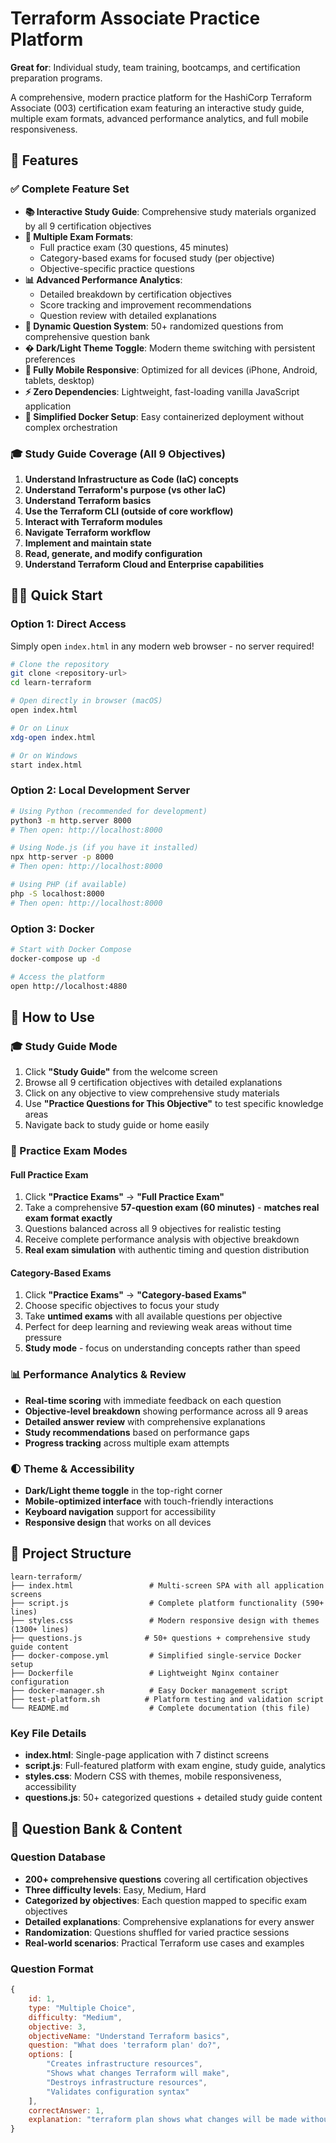 # Terraform Associate Practice Platform
**Great for**: Individual study, team training, bootcamps, and certification preparation programs.

A comprehensive, modern practice platform for the HashiCorp Terraform Associate (003) certification exam featuring an interactive study guide, multiple exam formats, advanced performance analytics, and full mobile responsiveness.

## 🚀 Features

### ✅ Complete Feature Set

- **📚 Interactive Study Guide**: Comprehensive study materials organized by all 9 certification objectives
- **🎯 Multiple Exam Formats**:
  - Full practice exam (30 questions, 45 minutes)
  - Category-based exams for focused study (per objective)
  - Objective-specific practice questions
- **📊 Advanced Performance Analytics**:
  - Detailed breakdown by certification objectives
  - Score tracking and improvement recommendations
  - Question review with detailed explanations
- **🔄 Dynamic Question System**: 50+ randomized questions from comprehensive question bank
- **� Dark/Light Theme Toggle**: Modern theme switching with persistent preferences
- **📱 Fully Mobile Responsive**: Optimized for all devices (iPhone, Android, tablets, desktop)
- **⚡ Zero Dependencies**: Lightweight, fast-loading vanilla JavaScript application
- **🐳 Simplified Docker Setup**: Easy containerized deployment without complex orchestration

### 🎓 Study Guide Coverage (All 9 Objectives)

1. **Understand Infrastructure as Code (IaC) concepts**
2. **Understand Terraform's purpose (vs other IaC)**
3. **Understand Terraform basics**
4. **Use the Terraform CLI (outside of core workflow)**
5. **Interact with Terraform modules**
6. **Navigate Terraform workflow**
7. **Implement and maintain state**
8. **Read, generate, and modify configuration**
9. **Understand Terraform Cloud and Enterprise capabilities**

## 🏃‍♂️ Quick Start

### Option 1: Direct Access
Simply open `index.html` in any modern web browser - no server required!

```bash
# Clone the repository
git clone <repository-url>
cd learn-terraform

# Open directly in browser (macOS)
open index.html

# Or on Linux
xdg-open index.html

# Or on Windows
start index.html
```

### Option 2: Local Development Server

```bash
# Using Python (recommended for development)
python3 -m http.server 8000
# Then open: http://localhost:8000

# Using Node.js (if you have it installed)
npx http-server -p 8000
# Then open: http://localhost:8000

# Using PHP (if available)
php -S localhost:8000
# Then open: http://localhost:8000
```

### Option 3: Docker

```bash
# Start with Docker Compose
docker-compose up -d

# Access the platform
open http://localhost:4880
```

## 📖 How to Use

### 🎓 Study Guide Mode
1. Click **"Study Guide"** from the welcome screen
2. Browse all 9 certification objectives with detailed explanations
3. Click on any objective to view comprehensive study materials
4. Use **"Practice Questions for This Objective"** to test specific knowledge areas
5. Navigate back to study guide or home easily

### 🎯 Practice Exam Modes

#### Full Practice Exam
1. Click **"Practice Exams"** → **"Full Practice Exam"**
2. Take a comprehensive **57-question exam (60 minutes)** - **matches real exam format exactly**
3. Questions balanced across all 9 objectives for realistic testing
4. Receive complete performance analysis with objective breakdown
5. **Real exam simulation** with authentic timing and question distribution

#### Category-Based Exams
1. Click **"Practice Exams"** → **"Category-based Exams"**
2. Choose specific objectives to focus your study
3. Take **untimed exams** with all available questions per objective
4. Perfect for deep learning and reviewing weak areas without time pressure
5. **Study mode** - focus on understanding concepts rather than speed

### 📊 Performance Analytics & Review
- **Real-time scoring** with immediate feedback on each question
- **Objective-level breakdown** showing performance across all 9 areas
- **Detailed answer review** with comprehensive explanations
- **Study recommendations** based on performance gaps
- **Progress tracking** across multiple exam attempts

### 🌓 Theme & Accessibility
- **Dark/Light theme toggle** in the top-right corner
- **Mobile-optimized interface** with touch-friendly interactions
- **Keyboard navigation** support for accessibility
- **Responsive design** that works on all devices

## 📁 Project Structure

```
learn-terraform/
├── index.html                 # Multi-screen SPA with all application screens
├── script.js                  # Complete platform functionality (590+ lines)
├── styles.css                 # Modern responsive design with themes (1300+ lines)
├── questions.js              # 50+ questions + comprehensive study guide content
├── docker-compose.yml         # Simplified single-service Docker setup
├── Dockerfile                 # Lightweight Nginx container configuration
├── docker-manager.sh          # Easy Docker management script
├── test-platform.sh          # Platform testing and validation script
└── README.md                  # Complete documentation (this file)
```

### Key File Details
- **index.html**: Single-page application with 7 distinct screens
- **script.js**: Full-featured platform with exam engine, study guide, analytics
- **styles.css**: Modern CSS with themes, mobile responsiveness, accessibility
- **questions.js**: 50+ categorized questions + detailed study guide content

## 🎯 Question Bank & Content

### Question Database
- **200+ comprehensive questions** covering all certification objectives
- **Three difficulty levels**: Easy, Medium, Hard
- **Categorized by objectives**: Each question mapped to specific exam objectives
- **Detailed explanations**: Comprehensive explanations for every answer
- **Randomization**: Questions shuffled for varied practice sessions
- **Real-world scenarios**: Practical Terraform use cases and examples

### Question Format
```javascript
{
    id: 1,
    type: "Multiple Choice",
    difficulty: "Medium",
    objective: 3,
    objectiveName: "Understand Terraform basics",
    question: "What does 'terraform plan' do?",
    options: [
        "Creates infrastructure resources",
        "Shows what changes Terraform will make",
        "Destroys infrastructure resources",
        "Validates configuration syntax"
    ],
    correctAnswer: 1,
    explanation: "terraform plan shows what changes will be made without actually executing them..."
}
```
